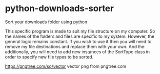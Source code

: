 # python-downloads-sorter
Sort your downloads folder using python

This specific program is made to suit my file structure on my computer. So the names of the folders and files are specific to my system. However, the general logic remains constant. If you wish to use it then you will need to remove my file destinations and replace them with your own. And the additionally, you will need to add new instances of the SortType class in order to specify new file types to be sorted.

https://pngtree.com/so/vector 
vector png from pngtree.com